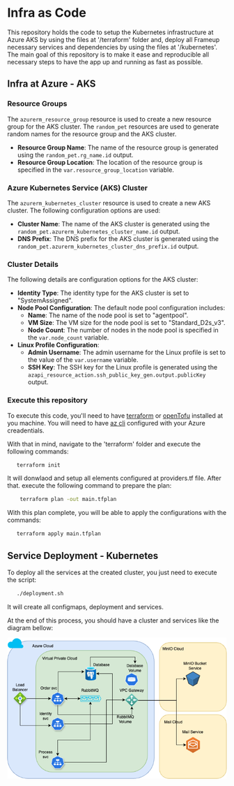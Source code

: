 # Infra as Code

This repository holds the code to setup the Kubernetes infrastructure at Azure AKS by using the files at '/terraform' folder and, deploy all Frameup necessary services and dependencies by using the files at '/kubernetes'.
The main goal of this repository is to make it ease and reproducible all necessary steps to have the app up and running as fast as possible.

## Infra at Azure - AKS

### Resource Groups

The `azurerm_resource_group` resource is used to create a new resource group for the AKS cluster. The `random_pet` resources are used 
to generate random names for the resource group and the AKS cluster.

*   **Resource Group Name**: The name of the resource group is generated using the `random_pet.rg_name.id` output.
*   **Resource Group Location**: The location of the resource group is specified in the `var.resource_group_location` variable.

### Azure Kubernetes Service (AKS) Cluster

The `azurerm_kubernetes_cluster` resource is used to create a new AKS cluster. The following configuration options are used:

*   **Cluster Name**: The name of the AKS cluster is generated using the `random_pet.azurerm_kubernetes_cluster_name.id` output.
*   **DNS Prefix**: The DNS prefix for the AKS cluster is generated using the `random_pet.azurerm_kubernetes_cluster_dns_prefix.id` 
output.

### Cluster Details

The following details are configuration options for the AKS cluster:

*   **Identity Type**: The identity type for the AKS cluster is set to "SystemAssigned".
*   **Node Pool Configuration**: The default node pool configuration includes:
    *   **Name**: The name of the node pool is set to "agentpool".
    *   **VM Size**: The VM size for the node pool is set to "Standard_D2s_v3".
    *   **Node Count**: The number of nodes in the node pool is specified in the `var.node_count` variable.
*   **Linux Profile Configuration**:
    *   **Admin Username**: The admin username for the Linux profile is set to the value of the `var.username` variable.
    *   **SSH Key**: The SSH key for the Linux profile is generated using the 
`azapi_resource_action.ssh_public_key_gen.output.publicKey` output.

### Execute this repository

To execute this code, you'll need to have [terraform](https://developer.hashicorp.com/terraform/tutorials/aws-get-started/install-cli) or [openTofu](https://opentofu.org/docs/intro/install/) installed at you machine.
You will need to have [az cli](https://learn.microsoft.com/pt-pt/cli/azure/) configured with your Azure creadentials.

With that in mind, navigate to the 'terraform' folder and execute the following commands:

```sh
   terraform init
```

It will donwlaod and setup all elements configured at providers.tf file.
After that. execute the following command to prepare the plan:

```sh
    terraform plan -out main.tfplan
```

With this plan complete, you will be able to apply the configurations with the commands:

```sh
   terraform apply main.tfplan
```

## Service Deployment - Kubernetes

To deploy all the services at the created cluster, you just need to execute the script:

```sh
   ./deployment.sh
```

It will create all configmaps, deployment and services.

At the end of this process, you should have a cluster and services like the diagram bellow:

![Diagram](doc/InfraAsCodeDiagram_.png)
